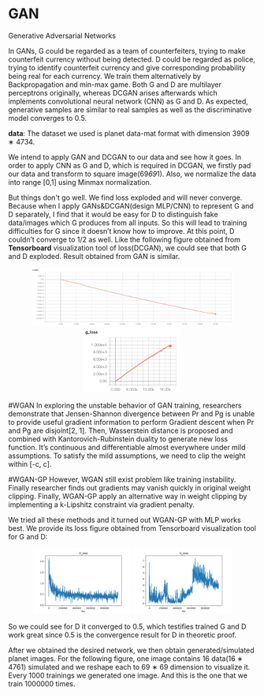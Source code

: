 # GAN
Generative Adversarial Networks

In GANs, G could be regarded as a team of counterfeiters, trying to make counterfeit currency without being detected. D could be regarded as police, trying to identify counterfeit currency and give corresponding probability being real for each currency. We train them alternatively by Backpropagation and min-max game. Both G and D are multilayer perceptrons originally, whereas DCGAN arises afterwards which implements convolutional neural network (CNN) as G and D. As expected, generative samples are similar to real samples as well as the discriminative model converges to 0.5.

**data**: The dataset we used is planet data-mat format with dimension 3909 ∗ 4734. 

We intend to apply GAN and DCGAN to our data and see how it goes. In order to apply CNN as G and D, which is required in DCGAN, we firstly pad our data and transform to square image(69*69*1). Also, we normalize the data into range [0,1] using Minmax normalization.

But things don't go well. We find loss exploded and will never converge. Because when I apply GANs&DCGAN(design MLP/CNN) to represent G and D separately, I find that it would be easy for D to distinguish fake data/images which G produces from all inputs. So this will lead to training difficulties for G since it doesn’t know how to improve. At this point, D couldn’t converge to 1/2 as well. Like the following figure obtained from **Tensorboard** visualization tool of loss(DCGAN), we could see that both G and D exploded. Result obtained from GAN is similar.

<p align="middle">
  <img src="https://github.com/Shuyi-bomi/GAN/blob/main/result/D-loss(CNNs).png" width="410" />
  <img src="https://github.com/Shuyi-bomi/GAN/blob/main/result/G-loss(CNNs).png" width="200" /> 
</p>

#WGAN
In exploring the unstable behavior of GAN training, researchers demonstrate that Jensen-Shannon divergence between Pr and Pg is unable to provide useful gradient information to perform Gradient descent when Pr and Pg are disjoint[2, 1]. Then, Wasserstein distance is proposed and combined with Kantorovich-Rubinstein duality to generate new loss function. It’s continuous and differentiable almost everywhere under mild assumptions. To satisfy the mild assumptions, we need to clip the weight within [-c, c].

#WGAN-GP
However, WGAN still exist problem like training instability. Finally researcher finds out gradients may vanish quickly in original weight clipping. Finally, WGAN-GP apply an alternative way in weight clipping by implementing a k-Lipshitz constraint via gradient penalty.

We tried all these methods and it turned out WGAN-GP with MLP works best. We provide its loss figure obtained from Tensorboard visualization tool for G and D:
<p align="middle">
  <img src="https://github.com/Shuyi-bomi/GAN/blob/main/result/D_lossmlp.png" width="200" />
  <img src="https://github.com/Shuyi-bomi/GAN/blob/main/result/G_lossmlp.png" width="200" /> 
</p>

So we could see for D it converged to 0.5, which testifies trained G and D work great since 0.5 is the convergence result for D in theoretic proof.

After we obtained the desired network, we then obtain generated/simulated planet images. For the following figure, one image contains 16 data(16 ∗ 4761) simulated and we reshape each to 69 ∗ 69 dimension to visualize it. Every 1000 trainings we generated one image. And this is the one that we train 1000000 times.

